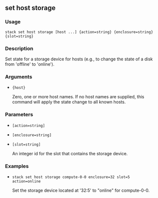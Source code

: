 ## set host storage

### Usage

`stack set host storage [host ...] {action=string} {enclosure=string} {slot=string}`

### Description

Set state for a storage device for hosts (e.g., to change the state
	of a disk from 'offline' to 'online').

### Arguments

* `{host}`

   Zero, one or more host names. If no host names are supplied, this
	command will apply the state change to all known hosts.


### Parameters
* `[action=string]`
* `[enclosure=string]`
* `[slot=string]`

   An integer id for the slot that contains the storage device.

### Examples

* `stack set host storage compute-0-0 enclosure=32 slot=5  action=online`

   Set the storage device located at '32:5' to "online" for compute-0-0.



